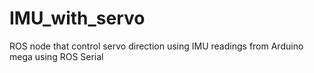 # IMU_with_servo
ROS node that control servo direction using IMU readings from Arduino mega using ROS Serial
